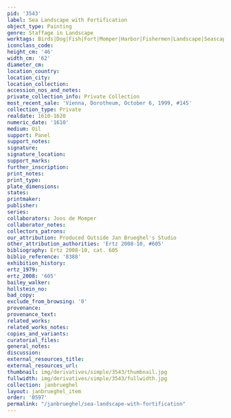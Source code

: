 ```yaml
---
pid: '3543'
label: Sea Landscape with Fortification
object_type: Painting
genre: Staffage in Landscape
worktags: Birds|Dog|Fish|Fort|Momper|Harbor|Fishermen|Landscape|Seascape|Boat
iconclass_code:
height_cm: '46'
width_cm: '62'
diameter_cm:
location_country:
location_city:
location_collection:
accession_nos_and_notes:
private_collection_info: Private Collection
most_recent_sale: 'Vienna, Dorotheum, October 6, 1999, #145'
collection_type: Private
realdate: 1610-1620
numeric_date: '1610'
medium: Oil
support: Panel
support_notes:
signature:
signature_location:
support_marks:
further_inscription:
print_notes:
print_type:
plate_dimensions:
states:
printmaker:
publisher:
series:
collaborators: Joos de Momper
collaborator_notes:
collectors_patrons:
our_attribution: Produced Outside Jan Brueghel's Studio
other_attribution_authorities: 'Ertz 2008-10, #605'
bibliography: Ertz 2008-10, cat. 605
biblio_reference: '8388'
exhibition_history:
ertz_1979:
ertz_2008: '605'
bailey_walker:
hollstein_no:
bad_copy:
exclude_from_browsing: '0'
provenance:
provenance_text:
related_works:
related_works_notes:
copies_and_variants:
curatorial_files:
general_notes:
discussion:
external_resources_title:
external_resources_url:
thumbnail: img/derivatives/simple/3543/thumbnail.jpg
fullwidth: img/derivatives/simple/3543/fullwidth.jpg
collection: janbrueghel
layout: janbrueghel_item
order: '0597'
permalink: "/janbrueghel/sea-landscape-with-fortification"
---
```

